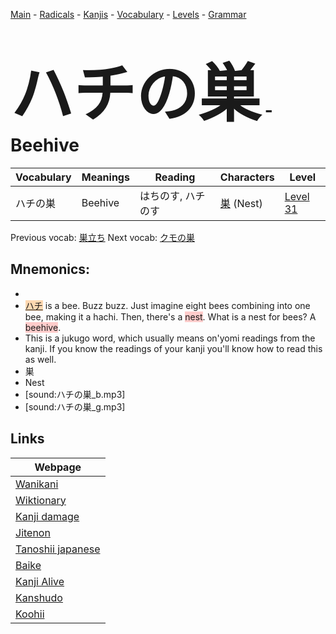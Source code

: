 <style> bigfont {font-size: 100px}</style>
[Main](../README.md) -
[Radicals](../radicals.md) -
[Kanjis](../kanjis.md) -
[Vocabulary](../vocabulary.md) -
[Levels](../levels.md) -
[Grammar](../grammar.md)
# <bigfont> ハチの巣</bigfont> - Beehive 

| Vocabulary | Meanings | Reading | Characters | Level |
| --- | --- | --- | --- | --- |
| ハチの巣 | Beehive | はちのす, ハチのす |  [巣](../kanjis/巣.md) (Nest) | [Level 31](../levels/wk_level31.md) |

Previous vocab: [巣立ち](巣立ち.md) Next vocab: [クモの巣](クモの巣.md) 

## Mnemonics:

* 
* <span style="background-color:#fed8b1"> [ハチ](https://jisho.org/search/ハチ)</span> is a bee. Buzz buzz. Just imagine eight bees combining into one bee, making it a hachi. Then, there's a <span style="background-color:#ffcccb"> nest</span>. What is a nest for bees? A <span style="background-color:#ffcccb"> beehive</span>.
* This is a jukugo word, which usually means on'yomi readings from the kanji. If you know the readings of your kanji you'll know how to read this as well.
* 巣
* Nest
* [sound:ハチの巣_b.mp3]
* [sound:ハチの巣_g.mp3]


## Links 

| Webpage |
| --- |
| [Wanikani          ](https://www.wanikani.com/kanji/ハチの巣) |
| [Wiktionary        ](https://en.wiktionary.org/wiki/ハチの巣) |
| [Kanji damage      ](http://www.kanjidamage.com/kanji/search?utf8=✓&q=ハチの巣) |
| [Jitenon           ](https://jitenon.com/kanji/ハチの巣) |
| [Tanoshii japanese ](https://www.tanoshiijapanese.com/dictionary/kanji.cfm?k=ハチの巣) |
| [Baike             ](https://baike.baidu.com/item/ハチの巣) |
| [Kanji Alive       ](https://app.kanjialive.com/ハチの巣) |
| [Kanshudo          ](https://www.kanshudo.com/searchmn?q=ハチの巣) |
| [Koohii            ](https://kanji.koohii.com/study/kanji/ハチの巣) |
